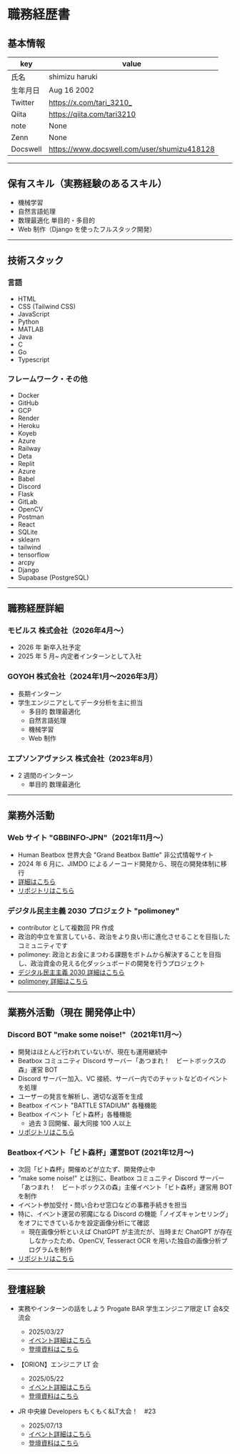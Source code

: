 # 職務経歴書

## 基本情報

|key|value|
|---|---|
|氏名|shimizu haruki|
|生年月日|Aug 16 2002|
|Twitter|<https://x.com/tari_3210_>|
|Qiita|<https://qiita.com/tari3210>|
|note|None|
|Zenn|None|
|Docswell|<https://www.docswell.com/user/shumizu418128>|

---

## 保有スキル（実務経験のあるスキル）

- 機械学習
- 自然言語処理
- 数理最適化 単目的・多目的
- Web 制作（Django を使ったフルスタック開発）

---

## 技術スタック

### 言語

- HTML
- CSS (Tailwind CSS)
- JavaScript
- Python
- MATLAB
- Java
- C
- Go
- Typescript

### フレームワーク・その他

- Docker
- GitHub
- GCP
- Render
- Heroku
- Koyeb
- Azure
- Railway
- Deta
- Replit
- Azure
- Babel
- Discord
- Flask
- GitLab
- OpenCV
- Postman
- React
- SQLite
- sklearn
- tailwind
- tensorflow
- arcpy
- Django
- Supabase (PostgreSQL)

---

## 職務経歴詳細

### モビルス 株式会社（2026年4月～）

- 2026 年 新卒入社予定
- 2025 年 5 月~ 内定者インターンとして入社

### GOYOH 株式会社（2024年1月～2026年3月）

- 長期インターン
- 学生エンジニアとしてデータ分析を主に担当
  - 多目的 数理最適化
  - 自然言語処理
  - 機械学習
  - Web 制作

### エプソンアヴァシス 株式会社（2023年8月）

- 2 週間のインターン
  - 単目的 数理最適化

---

## 業務外活動

### Web サイト "GBBINFO-JPN"（2021年11月～）

- Human Beatbox 世界大会 "Grand Beatbox Battle" 非公式情報サイト
- 2024 年 6 月に、JIMDO によるノーコード開発から、現在の開発体制に移行
- [詳細はこちら](https://qiita.com/tari3210/items/0561e91774863d165af0)
- [リポジトリはこちら](https://github.com/shumizu418128/gbbinfo2.0)

### デジタル民主主義 2030 プロジェクト "polimoney"

- contributor として複数回 PR 作成
- 政治的中立を宣言している、政治をより良い形に進化させることを目指したコミュニティです
- polimoney: 政治とお金にまつわる課題をボトムから解決することを目指し、政治資金の見える化ダッシュボードの開発を行うプロジェクト
- [デジタル民主主義 2030 詳細はこちら](https://dd2030.org/)
- [polimoney 詳細はこちら](https://dd2030.org/polimoney)

---

## 業務外活動（現在 開発停止中）

### Discord BOT "make some noise!"（2021年11月～）

- 開発はほとんど行われていないが、現在も運用継続中
- Beatbox コミュニティ Discord サーバー「あつまれ！　ビートボックスの森」運営 BOT
- Discord サーバー加入、VC 接続、サーバー内でのチャットなどのイベントを処理
- ユーザーの発言を解析し、適切な返答を生成
- Beatbox イベント "BATTLE STADIUM" 各種機能
- Beatbox イベント「ビト森杯」各種機能
  - 過去 3 回開催、最大同接 100 人以上
- [リポジトリはこちら](https://github.com/shumizu418128/make_some_noise)

### Beatboxイベント「ビト森杯」運営BOT (2021年12月～)

- 次回「ビト森杯」開催めどが立たず、開発停止中
- "make some noise!" とは別に、Beatbox コミュニティ Discord サーバー「あつまれ！　ビートボックスの森」主催イベント「ビト森杯」運営用 BOT を制作
- イベント参加受付・問い合わせ窓口などの事務手続きを担当
- 特に、イベント運営の邪魔になる Discord の機能「ノイズキャンセリング」をオフにできているかを設定画像分析にて確認
  - 現在画像分析といえば ChatGPT が主流だが、当時まだ ChatGPT が存在しなかったため、OpenCV, Tesseract OCR を用いた独自の画像分析プログラムを制作
- [リポジトリはこちら](https://github.com/shumizu418128/beatbox_forest_image)

---

## 登壇経験

- 実務やインターンの話をしよう Progate BAR 学生エンジニア限定 LT 会&交流会
  - 2025/03/27
  - [イベント詳細はこちら](https://progate.connpass.com/event/342216/)
  - [登壇資料はこちら](https://www.docswell.com/s/shumizu418128/5G13MJ-2025-06-14-013601)

- 【ORION】エンジニア LT 会
  - 2025/05/22
  - [イベント詳細はこちら](https://orion.connpass.com/event/353918/)
  - [登壇資料はこちら](https://www.docswell.com/s/shumizu418128/K9VX6L-2025-06-14-013813)

- JR 中央線 Developers もくもく&LT大会！　#23
  - 2025/07/13
  - [イベント詳細はこちら](https://chuo.connpass.com/event/359745/)
  - [登壇資料はこちら](https://www.docswell.com/s/shumizu418128/KEL79D-2025-07-13-002153)
